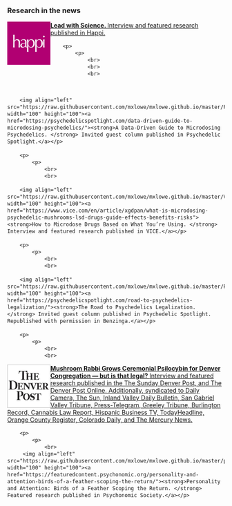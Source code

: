 <html> 
	<head>
	<title>Matthew X. Lowe</title>
	</head>
	<body>
<br>
<br>
<h3>Research in the news</h3>
		<img align="left" src="https://raw.githubusercontent.com/mxlowe/mxlowe.github.io/master/happi.jpg" width="100" height="100"><a href="https://www.happi.com/issues/2022-03-31/view_editorials/lead-with-science/"><strong>Lead with Science. </strong> Interview and featured research published in Happi.</a></p>
		
		<p>
			<p>
				<br>
				<br>
				<br>
<br>
		
		<img align="left" src="https://raw.githubusercontent.com/mxlowe/mxlowe.github.io/master/PsychSpot.JPG" width="100" height="100"><a href="https://psychedelicspotlight.com/data-driven-guide-to-microdosing-psychedelics/"><strong>A Data-Driven Guide to Microdosing Psychedelics. </strong> Invited guest column published in Psychedelic Spotlight.</a></p>
		
		<p>
			<p>
				<br>
				<br>

		<img align="left" src="https://raw.githubusercontent.com/mxlowe/mxlowe.github.io/master/VICE.png" width="100" height="100"><a href="https://www.vice.com/en/article/xgdpan/what-is-microdosing-psychedelic-mushrooms-lsd-drugs-guide-effects-benefits-risks"><strong>How to Microdose Drugs Based on What You’re Using. </strong> Interview and featured research published in VICE.</a></p>
		
		<p>
			<p>
				<br>
				<br>
		
		<img align="left" src="https://raw.githubusercontent.com/mxlowe/mxlowe.github.io/master/PsychSpot.JPG" width="100" height="100"><a href="https://psychedelicspotlight.com/road-to-psychedelics-legalization/"><strong>The Road to Psychedelics Legalization. </strong> Invited guest column published in Psychedelic Spotlight. Republished with permission in Benzinga.</a></p>
		
		<p>
			<p>
				<br>
				<br>
		
   <img align="left" src="https://raw.githubusercontent.com/mxlowe/mxlowe.github.io/master/The-Denver-Post.square.jpg" width="100" height="100"><a href="https://www.denverpost.com/2022/02/11/denver-mushrooms-psilocybin-sacred-tribe/"><strong>Mushroom Rabbi Grows Ceremonial Psilocybin for Denver Congregation — but is that legal? </strong> Interview and featured research published in the The Sunday Denver Post, and The Denver Post Online. Additionally, syndicated to Daily Camera, The Sun, Inland Valley Daily Bulletin, San Gabriel Valley Tribune, Press-Telegram, Greeley Tribune, Burlington Record, Cannabis Law Report, Hispanic Business TV, TodayHeadline, Orange County Register, Colorado Daily, and The Mercury News.</a></p>
		
		<p>
			<p>				
				<br>
		 <img align="left" src="https://raw.githubusercontent.com/mxlowe/mxlowe.github.io/master/psychonomic.jpg" width="100" height="100"><a href="https://featuredcontent.psychonomic.org/personality-and-attention-birds-of-a-feather-scoping-the-return/"><strong>Personality and Attention: Birds of a Feather Scoping the Return. </strong> Featured research published in Psychonomic Society.</a></p>
